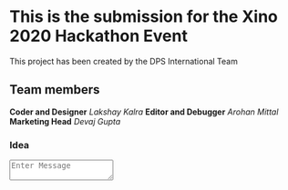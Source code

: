 # This is the submission for the Xino 2020 Hackathon Event
This project has been created by the DPS International Team

## Team members
**Coder and Designer**
  *Lakshay Kalra*
**Editor and Debugger**
*Arohan Mittal*
**Marketing Head**
*Devaj Gupta*

### Idea
<div class="input-field">
  <textarea class="materialize-textarea" placeholder="Enter Message" name="form_field_4"></textarea>
</div>
